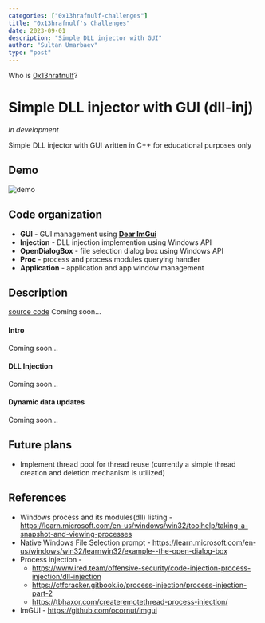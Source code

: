 ```yaml
---
categories: ["0x13hrafnulf-challenges"]
title: "0x13hrafnulf's Challenges"
date: 2023-09-01
description: "Simple DLL injector with GUI"
author: "Sultan Umarbaev"
type: "post"
---
```


Who is [0x13hrafnulf](https://umarbaevb.github.io/)? 

# Simple DLL injector with GUI (dll-inj)
*in development*

Simple DLL injector with GUI written in C++ for educational purposes only
## Demo
![demo](../media/dll-inj/demo.gif)
## Code organization
- **GUI** - GUI management using [**Dear ImGui**](https://github.com/ocornut/imgui)
- **Injection** - DLL injection implemention using Windows API
- **OpenDialogBox** - file selection dialog box using Windows API
- **Proc** - process and process modules querying handler
- **Application** - application and app window management
## Description
[source code](https://github.com/umarbaev-S/dll-inj)
Coming soon...
#### Intro
Coming soon...
#### DLL Injection
Coming soon...
#### Dynamic data updates
Coming soon...

## Future plans
- Implement thread pool for thread reuse (currently a simple thread creation and deletion mechanism is utilized)
## References
- Windows process and its modules(dll) listing - https://learn.microsoft.com/en-us/windows/win32/toolhelp/taking-a-snapshot-and-viewing-processes
- Native Windows File Selection prompt - https://learn.microsoft.com/en-us/windows/win32/learnwin32/example--the-open-dialog-box
- Process injection - 
	- https://www.ired.team/offensive-security/code-injection-process-injection/dll-injection
	- https://ctfcracker.gitbook.io/process-injection/process-injection-part-2
	- https://tbhaxor.com/createremotethread-process-injection/
- ImGUI - https://github.com/ocornut/imgui